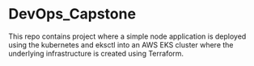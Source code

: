 # DevOps_Capstone
This repo contains project where a simple node application is deployed using the kubernetes and eksctl into an AWS EKS cluster where the underlying infrastructure is created using Terraform.
